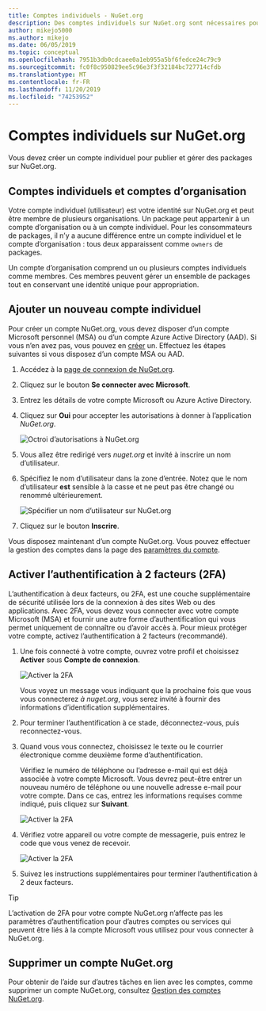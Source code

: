 ```yaml
---
title: Comptes individuels - NuGet.org
description: Des comptes individuels sur NuGet.org sont nécessaires pour publier des packages
author: mikejo5000
ms.author: mikejo
ms.date: 06/05/2019
ms.topic: conceptual
ms.openlocfilehash: 7951b3db0cdcaee0a1eb955a5bf6fedce24c79c9
ms.sourcegitcommit: fc0f8c950829ee5c96e3f3f32184bc727714cfdb
ms.translationtype: MT
ms.contentlocale: fr-FR
ms.lasthandoff: 11/20/2019
ms.locfileid: "74253952"
---
```

# <a name="individual-accounts-on-nugetorg"></a>Comptes individuels sur NuGet.org

Vous devez créer un compte individuel pour publier et gérer des packages sur NuGet.org.

## <a name="individual-accounts-vs-organization-accounts"></a>Comptes individuels et comptes d’organisation

Votre compte individuel (utilisateur) est votre identité sur NuGet.org et peut être membre de plusieurs organisations. Un package peut appartenir à un compte d’organisation ou à un compte individuel. Pour les consommateurs de packages, il n’y a aucune différence entre un compte individuel et le compte d’organisation : tous deux apparaissent comme `owners` de packages.

Un compte d’organisation comprend un ou plusieurs comptes individuels comme membres. Ces membres peuvent gérer un ensemble de packages tout en conservant une identité unique pour appropriation.

## <a name="add-a-new-individual-account"></a>Ajouter un nouveau compte individuel

Pour créer un compte NuGet.org, vous devez disposer d’un compte Microsoft personnel (MSA) ou d’un compte Azure Active Directory (AAD). Si vous n’en avez pas, vous pouvez en [créer](https://signup.live.com) un. Effectuez les étapes suivantes si vous disposez d’un compte MSA ou AAD.

1. Accédez à la [page de connexion de NuGet.org](https://www.nuget.org/users/account/LogOn).

1. Cliquez sur le bouton **Se connecter avec Microsoft**.

1. Entrez les détails de votre compte Microsoft ou Azure Active Directory.

1. Cliquez sur **Oui** pour accepter les autorisations à donner à l’application *NuGet.org*.

   ![Octroi d’autorisations à NuGet.org](media/nuget-org-permissions.png)

1. Vous allez être redirigé vers *nuget.org* et invité à inscrire un nom d’utilisateur.

1. Spécifiez le nom d’utilisateur dans la zone d’entrée. Notez que le nom d’utilisateur **est** sensible à la casse et ne peut pas être changé ou renommé ultérieurement.

   ![Spécifier un nom d’utilisateur sur NuGet.org](media/nuget-org-register.png) 

1. Cliquez sur le bouton **Inscrire**.

Vous disposez maintenant d’un compte NuGet.org. Vous pouvez effectuer la gestion des comptes dans la page des [paramètres du compte](https://www.nuget.org/account).

## <a name="enable-two-factor-authentication-2fa"></a>Activer l’authentification à 2 facteurs (2FA)

L’authentification à deux facteurs, ou 2FA, est une couche supplémentaire de sécurité utilisée lors de la connexion à des sites Web ou des applications. Avec 2FA, vous devez vous connecter avec votre compte Microsoft (MSA) et fournir une autre forme d’authentification qui vous permet uniquement de connaître ou d’avoir accès à. Pour mieux protéger votre compte, activez l’authentification à 2 facteurs (recommandé).

1. Une fois connecté à votre compte, ouvrez votre profil et choisissez **Activer** sous **Compte de connexion**.

   ![Activer la 2FA](media/nuget-org-register-2fa.png)

   Vous voyez un message vous indiquant que la prochaine fois que vous vous connecterez *à nuget.org*, vous serez invité à fournir des informations d’identification supplémentaires.

2. Pour terminer l’authentification à ce stade, déconnectez-vous, puis reconnectez-vous.

3. Quand vous vous connectez, choisissez le texte ou le courrier électronique comme deuxième forme d’authentification.

   Vérifiez le numéro de téléphone ou l’adresse e-mail qui est déjà associée à votre compte Microsoft. Vous devrez peut-être entrer un nouveau numéro de téléphone ou une nouvelle adresse e-mail pour votre compte. Dans ce cas, entrez les informations requises comme indiqué, puis cliquez sur **Suivant**.

   ![Activer la 2FA](media/nuget-org-sign-in-2fa.png)

4. Vérifiez votre appareil ou votre compte de messagerie, puis entrez le code que vous venez de recevoir.

   ![Activer la 2FA](media/nuget-org-enter-code-2fa.png)

5. Suivez les instructions supplémentaires pour terminer l’authentification à 2 deux facteurs.

> [!Tip]
> L’activation de 2FA pour votre compte NuGet.org n’affecte pas les paramètres d’authentification pour d’autres comptes ou services qui peuvent être liés à la compte Microsoft vous utilisez pour vous connecter à NuGet.org.

## <a name="delete-a-nugetorg-account"></a>Supprimer un compte NuGet.org

Pour obtenir de l’aide sur d’autres tâches en lien avec les comptes, comme supprimer un compte NuGet.org, consultez [Gestion des comptes NuGet.org](nuget-org-faq.md#nugetorg-account-management).
